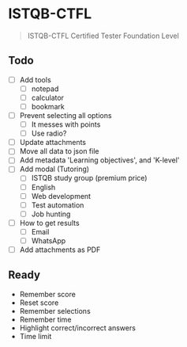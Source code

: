 # ISTQB-CTFL

> ISTQB-CTFL Certified Tester Foundation Level

## Todo

- [ ] Add tools
  - [ ] notepad
  - [ ] calculator
  - [ ] bookmark
- [ ] Prevent selecting all options
  - [ ] It messes with points
  - [ ] Use radio?
- [ ] Update attachments
- [ ] Move all data to json file
- [ ] Add metadata 'Learning objectives', and 'K-level'
- [ ] Add modal (Tutoring)
  - [ ] ISTQB study group (premium price)
  - [ ] English
  - [ ] Web development
  - [ ] Test automation
  - [ ] Job hunting
- [ ] How to get results
  - [ ] Email
  - [ ] WhatsApp
- [ ] Add attachments as PDF

## Ready

- Remember score
- Reset score
- Remember selections
- Remember time
- Highlight correct/incorrect answers
- Time limit